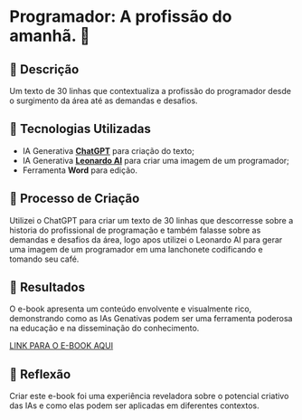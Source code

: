 # Programador: A profissão do amanhã. 🌌

## 📒 Descrição
Um texto de 30 linhas que contextualiza a profissão do programador desde o surgimento da área até as demandas e desafios.

## 🤖 Tecnologias Utilizadas
- IA Generativa **[ChatGPT](https://chat.openai.com)** para criação do texto;
- IA Generativa **[Leonardo AI](https://leonardo.ai)** para criar uma imagem de um programador;
- Ferramenta **Word** para edição.

## 🧐 Processo de Criação
Utilizei o ChatGPT para criar um texto de 30 linhas que descorresse sobre a historia do profissional de programação e também falasse sobre as demandas e desafios da área, logo apos utilizei o Leonardo AI para gerar uma imagem de um programador em uma lanchonete codificando e tomando seu café.

## 🚀 Resultados
O e-book apresenta um conteúdo envolvente e visualmente rico, demonstrando como as IAs Genativas podem ser uma ferramenta poderosa na educação e na disseminação do conhecimento.

[LINK PARA O E-BOOK AQUI]()

## 💭 Reflexão
Criar este e-book foi uma experiência reveladora sobre o potencial criativo das IAs e como elas podem ser aplicadas em diferentes contextos.
